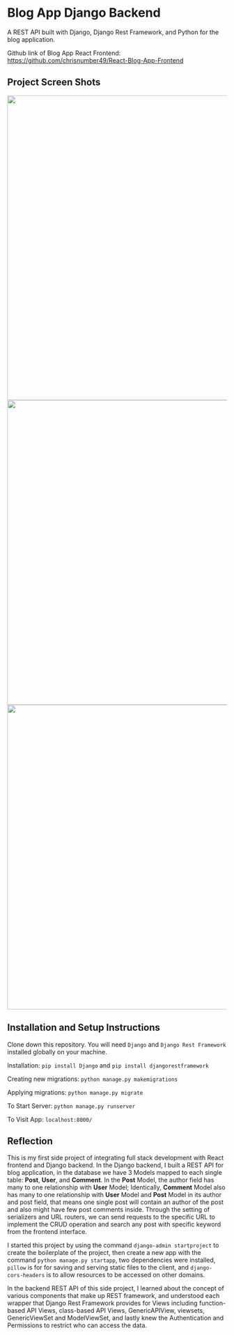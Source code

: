 # Blog App Django Backend

A REST API built with Django, Django Rest Framework, and Python for the blog application.
 
Github link of Blog App React Frontend: https://github.com/chrisnumber49/React-Blog-App-Frontend

## Project Screen Shots
<img src="https://github.com/chrisnumber49/DjangoBlogAppBackend/blob/master/screen%20shot/demo1.PNG" width="700" > 
<img src="https://github.com/chrisnumber49/DjangoBlogAppBackend/blob/master/screen%20shot/demo2.PNG" width="700" > 
<img src="https://github.com/chrisnumber49/DjangoBlogAppBackend/blob/master/screen%20shot/demo3.PNG" width="700" > 

## Installation and Setup Instructions

Clone down this repository. You will need `Django` and `Django Rest Framework` installed globally on your machine.  

Installation: `pip install Django` and `pip install djangorestframework`

Creating new migrations: `python manage.py makemigrations`

Applying migrations: `python manage.py migrate`

To Start Server: `python manage.py runserver`  
 
To Visit App: `localhost:8000/`

## Reflection 

This is my first side project of integrating full stack development with React frontend and Django backend. In the Django backend, I built a REST API for blog application, in the database we have 3 Models mapped to each single table: **Post**, **User**, and **Comment**. In the **Post** Model, the author field has many to one relationship with **User** Model; Identically, **Comment** Model also has many to one relationship with **User** Model and **Post** Model in its author and post field, that means one single post will contain an author of the post and also might have few post comments inside. Through the setting of serializers and URL routers, we can send requests to the specific URL to implement the CRUD operation and search any post with specific keyword from the frontend interface.

I started this project by using the command `django-admin startproject` to create the boilerplate of the project, then create a new app with the command `python manage.py startapp`, two dependencies were installed, `pillow` is for for saving and serving static files to the client, and `django-cors-headers` is to allow resources to be accessed on other domains.

In the backend REST API of this side project, I learned about the concept of various components that make up REST framework, and understood each wrapper that Django Rest Framework provides for Views including function-based API Views, class-based API Views, GenericAPIView, viewsets, GenericViewSet and ModelViewSet, and lastly knew the Authentication and Permissions to restrict who can access the data.
